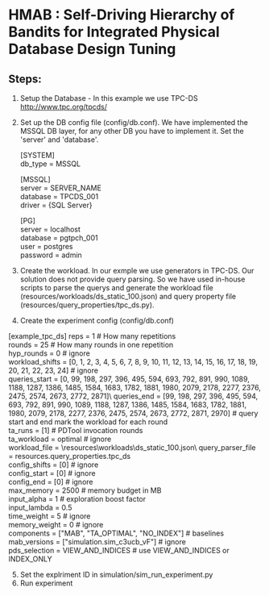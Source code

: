 # HMAB : Self-Driving Hierarchy of Bandits for Integrated Physical Database Design Tuning  
  
## Steps:

 1. Setup the Database - In this example we use TPC-DS http://www.tpc.org/tpcds/
 2. Set up the DB config file (config/db.conf). We have implemented the MSSQL DB layer, for any other DB you have to implement it. Set the 'server'  and 'database'.

    [SYSTEM]  
    db_type = MSSQL  
      
    [MSSQL]  
    server = SERVER_NAME  
    database = TPCDS_001  
    driver = {SQL Server}  
      
    [PG]  
    server = localhost  
    database = pgtpch_001  
    user = postgres  
    password = admin

3. Create the workload. In our exmple we use generators in TPC-DS. Our solution does not provide query parsing. So we have used in-house scripts to parse the querys and generate the workload file (resources/workloads/ds_static_100.json) and query property file (resources/query_properties/tpc_ds.py).
4. Create the experiment config (config/db.conf)

[example_tpc_ds]
reps = 1  # How many repetitions\
rounds = 25 # How many rounds in one repetition\
hyp_rounds = 0 # ignore\
workload_shifts = [0, 1, 2, 3, 4, 5, 6, 7, 8, 9, 10, 11, 12, 13, 14, 15, 16, 17, 18, 19, 20, 21, 22, 23, 24] # ignore\
queries_start = [0, 99, 198, 297, 396, 495, 594, 693, 792, 891, 990, 1089, 1188, 1287, 1386, 1485, 1584, 1683, 1782, 1881, 1980, 2079, 2178, 2277, 2376, 2475, 2574, 2673, 2772, 2871]\ 
queries_end = [99, 198, 297, 396, 495, 594, 693, 792, 891, 990, 1089, 1188, 1287, 1386, 1485, 1584, 1683, 1782, 1881, 1980, 2079, 2178, 2277, 2376, 2475, 2574, 2673, 2772, 2871, 2970] # query start and end mark the workload for each round\
ta_runs = [1] # PDTool invocation rounds\
ta_workload = optimal # ignore\
workload_file = \resources\workloads\ds_static_100.json\ 
query_parser_file = resources.query_properties.tpc_ds\
config_shifts = [0] # ignore\
config_start = [0] # ignore\
config_end = [0] # ignore\
max_memory = 2500 # memory budget in MB\
input_alpha = 1 # exploration boost factor\
input_lambda = 0.5\
time_weight = 5 # ignore\
memory_weight = 0 # ignore\
components = ["MAB", "TA_OPTIMAL", "NO_INDEX"] # baselines\
mab_versions = ["simulation.sim_c3ucb_vF"] # ignore\
pds_selection = VIEW_AND_INDICES # use VIEW_AND_INDICES or INDEX_ONLY

5. Set the explriment ID in simulation/sim_run_experiment.py
6. Run experiment

